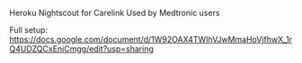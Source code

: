 Heroku Nightscout for Carelink
Used by Medtronic users

Full setup: https://docs.google.com/document/d/1W92OAX4TWIhVJwMmaHoVjfhwX_1rQ4UDZQCxEniCmgg/edit?usp=sharing

